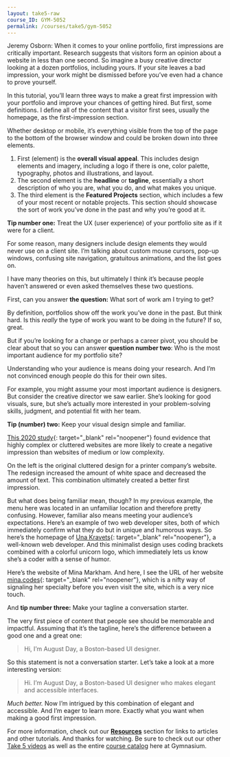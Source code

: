 ```yaml
---
layout: take5-raw
course_ID: GYM-5052
permalink: /courses/take5/gym-5052
---
```


Jeremy Osborn: When it comes to your online portfolio, first impressions are critically important. Research suggests that visitors form an opinion about a website in less than one second. So imagine a busy creative director looking at a dozen portfolios, including yours. If your site leaves a bad impression, your work might be dismissed before you’ve even had a chance to prove yourself.

In this tutorial, you’ll learn three ways to make a great first impression with your portfolio and improve your chances of getting hired. But first, some definitions. I define all of the content that a visitor first sees, usually the homepage, as the first-impression section.

Whether desktop or mobile, it’s everything visible from the top of the page to the bottom of the browser window and could be broken down into three elements.

1. First (element) is the **overall visual appeal**. This includes design elements and imagery, including a logo if there is one, color palette, typography, photos and illustrations, and layout.
2. The second element is the **headline** or **tagline**, essentially a short description of who you are, what you do, and what makes you unique.
3. The third element is the **Featured Projects** section, which includes a few of your most recent or notable projects. This section should showcase the sort of work you’ve done in the past and why you’re good at it.

**Tip number one:** Treat the UX (user experience) of your portfolio site as if it were for a client.

For some reason, many designers include design elements they would never use on a client site. I’m talking about custom mouse cursors, pop-up windows, confusing site navigation, gratuitous animations, and the list goes on.

I have many theories on this, but ultimately I think it’s because people haven’t answered or even asked themselves these two questions.

First, can you answer **the question:** What sort of work am I trying to get?

By definition, portfolios show off the work you’ve done in the past. But think hard. Is this *really* the type of work you want to be doing in the future? If so, great.

But if you’re looking for a change or perhaps a career pivot, you should be clear about that so you can answer **question number two**: Who is the most important audience for my portfolio site?

Understanding who your audience is means doing your research. And I’m not convinced enough people do this for their own sites.

For example, you might assume your most important audience is designers. But consider the creative director we saw earlier. She’s looking for good visuals, sure, but she’s actually more interested in your problem-solving skills, judgment, and potential fit with her team.

**Tip (number) two:** Keep your visual design simple and familiar.

[This 2020 study][1]{: target="_blank" rel="noopener"} found evidence that highly complex or cluttered websites are more likely to create a negative impression than websites of medium or low complexity.

On the left is the original cluttered design for a printer company’s website. The redesign increased the amount of white space and decreased the amount of text. This combination ultimately created a better first impression.

But what does being familiar mean, though? In my previous example, the menu here was located in an unfamiliar location and therefore pretty confusing. However, familiar also means meeting your audience’s expectations. Here’s an example of two web developer sites, both of which immediately confirm what they do but in unique and humorous ways. So here’s the homepage of [Una Kravets][3]{: target="_blank" rel="noopener"}, a well-known web developer. And this minimalist design uses coding brackets combined with a colorful unicorn logo, which immediately lets us know she’s a coder with a sense of humor.

Here’s the website of Mina Markham. And here, I see the URL of her website [mina.codes][2]{: target="_blank" rel="noopener"}, which is a nifty way of signaling her specialty before you even visit the site, which is a very nice touch.

And **tip number three:** Make your tagline a conversation starter.

The very first piece of content that people see should be memorable and impactful. Assuming that it’s the tagline, here’s the difference between a good one and a great one:

> Hi, I’m August Day, a Boston-based UI designer.

So this statement is not a conversation starter. Let’s take a look at a more interesting version:

> Hi. I’m August Day, a Boston-based UI designer who makes elegant and accessible interfaces.

*Much better.* Now I’m intrigued by this combination of elegant and accessible. And I’m eager to learn more. Exactly what you want when making a good first impression.

For more information, check out our [**Resources**](#tutorial-resources) section for links to articles and other tutorials. And thanks for watching. Be sure to check out our other [Take 5 videos][4] as well as the entire [course catalog][5] here at Gymnasium.

[1]: https://www.amandabaughan.com/pubs/2020CHI_KeepItSimple.pdf
[2]: http://mina.codes
[3]: https://una.im
[4]: https://thegymnasium.com/courses/take5
[5]: https://thegymnasium.com/courses
